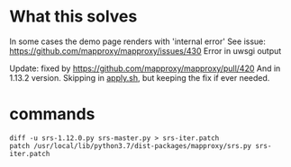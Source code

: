 # What this solves
In some cases the demo page renders with 'internal error'
See issue: https://github.com/mapproxy/mapproxy/issues/430
Error in uwsgi output

Update: fixed by https://github.com/mapproxy/mapproxy/pull/420
And in 1.13.2 version. Skipping in [apply.sh](apply.sh), but keeping the fix if ever needed.

# commands

``` 
diff -u srs-1.12.0.py srs-master.py > srs-iter.patch
patch /usr/local/lib/python3.7/dist-packages/mapproxy/srs.py srs-iter.patch

```